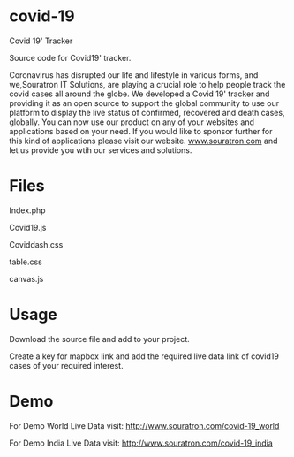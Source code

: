 # covid-19

Covid 19' Tracker

Source code for Covid19' tracker.

Coronavirus has disrupted our life and lifestyle in various forms, and we,Souratron IT Solutions, are playing a crucial role to help people track the covid cases all around the globe. 
We developed a Covid 19' tracker and providing it as an open source to support the global community to use our platform to display the live status of confirmed, recovered and death cases, globally. You can now use our product on any of your websites and applications based on your need. If you would like to sponsor further for this kind of applications please visit our website.
 www.souratron.com and let us provide you wtih our services and solutions. 

# Files
Index.php

Covid19.js

Coviddash.css

table.css

canvas.js

# Usage
Download the source file and add to your project. 

Create a key for mapbox link and add the required live data link of covid19 cases of your required interest.


# Demo
For Demo World Live Data visit: http://www.souratron.com/covid-19_world

For Demo India Live Data visit: http://www.souratron.com/covid-19_india
